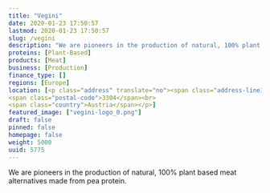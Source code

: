 ```yaml
---
title: "Vegini"
date: 2020-01-23 17:50:57
lastmod: 2020-01-23 17:50:57
slug: /vegini
description: "We are pioneers in the production of natural, 100% plant based meat alternatives made from pea protein."
proteins: [Plant-Based]
products: [Meat]
business: [Production]
finance_type: []
regions: [Europe]
location: [<p class="address" translate="no"><span class="address-line1">Dokapark</span><br>
<span class="postal-code">3304</span><br>
<span class="country">Austria</span></p>]
featured_image: ["vegini-logo_0.png"]
draft: false
pinned: false
homepage: false
weight: 5000
uuid: 5775
---
```

<p>We are pioneers in the production of natural, 100% plant based meat alternatives made from pea protein.</p>
